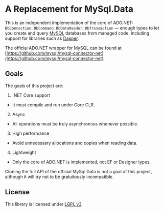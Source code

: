 # A Replacement for MySql.Data

This is an independent implementation of the core of ADO.NET: `DbConnection`, `DbCommand`,
`DbDataReader`, `DbTransaction` — enough types to let you create and query [MySQL](https://www.mysql.com/)
databases from managed code, including support for libraries such as
[Dapper](https://code.google.com/p/dapper-dot-net/).

The official ADO.NET wrapper for MySQL can be found at
[https://github.com/mysql/mysql-connector-net](https://github.com/mysql/mysql-connector-net).

## Goals

The goals of this project are:

1. .NET Core support
 * It must compile and run under Core CLR.
2. Async
 * All operations must be truly asynchronous whenever possible.
3. High performance
 * Avoid unnecessary allocations and copies when reading data.
4. Lightweight
 * Only the core of ADO.NET is implemented, not EF or Designer types.

Cloning the full API of the official MySql.Data is not a goal of this project, although
it will try not to be gratuitously incompatible.

## License

This library is licensed under [LGPL v3](COPYING.LESSER.md).
